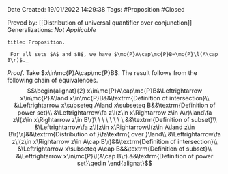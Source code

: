 <br />
<br />

Date Created: 19/01/2022 14:29:38
Tags: #Proposition #Closed

Proved by: [[Distribution of universal quantifier over conjunction]]
Generalizations: _Not Applicable_

``` ad-Proposition
title: Proposition.

_For all sets $A$ and $B$, we have $\mc{P}A\cap\mc{P}B=\mc{P}\l(A\cap B\r)$._

```

_Proof_. Take $x\in\mc{P}A\cap\mc{P}B$. The result follows from the following chain of equivalences.
$$\begin{alignat}{2}
    x\in\mc{P}A\cap\mc{P}B&\Leftrightarrow x\in\mc{P}A\land x\in\mc{P}B&&\textrm{Definition of intersection}\\
    &\Leftrightarrow x\subseteq A\land x\subseteq B&&\textrm{Definition of power set}\\
    &\Leftrightarrow\fa z\l(z\in x\Rightarrow z\in A\r)\land\fa z\l(z\in x\Rightarrow z\in B\r)\ \ \ \ \ \ \ \ &&\textrm{Definition of subset}\\
    &\Leftrightarrow\fa z\l[z\in x\Rightarrow\l(z\in A\land z\in B\r)\r]&&\textrm{Distribution of }\fa\textrm{ over }\land\\
    &\Leftrightarrow\fa z\l(z\in x\Rightarrow z\in A\cap B\r)&&\textrm{Definition of intersection}\\
    &\Leftrightarrow x\subseteq A\cap B&&\textrm{Definition of subset}\\
    &\Leftrightarrow x\in\mc{P}\l(A\cap B\r).&&\textrm{Definition of power set}\qedin
\end{alignat}$$
